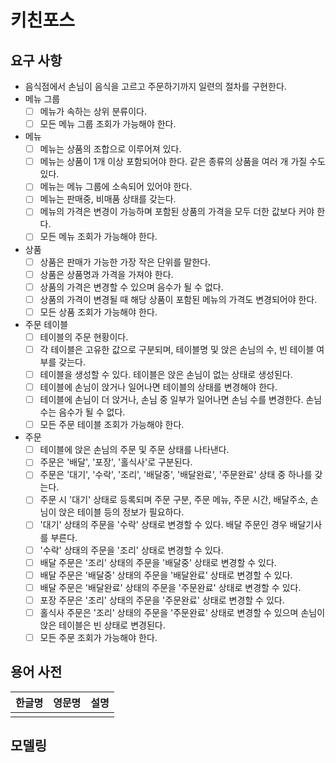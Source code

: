 # 키친포스

## 요구 사항

- 음식점에서 손님이 음식을 고르고 주문하기까지 일련의 절차를 구현한다.
- 메뉴 그룹
    - [ ] 메뉴가 속하는 상위 분류이다.
    - [ ] 모든 메뉴 그룹 조회가 가능해야 한다.
- 메뉴
    - [ ] 메뉴는 상품의 조합으로 이루어져 있다. 
    - [ ] 메뉴는 상품이 1개 이상 포함되어야 한다. 같은 종류의 상품을 여러 개 가질 수도 있다.
    - [ ] 메뉴는 메뉴 그룹에 소속되어 있어야 한다.
    - [ ] 메뉴는 판매중, 비매품 상태를 갖는다.
    - [ ] 메뉴의 가격은 변경이 가능하며 포함된 상품의 가격을 모두 더한 값보다 커야 한다.
    - [ ] 모든 메뉴 조회가 가능해야 한다.
- 상품
    - [ ] 상품은 판매가 가능한 가장 작은 단위를 말한다.
    - [ ] 상품은 상품명과 가격을 가져야 한다.
    - [ ] 상품의 가격은 변경할 수 있으며 음수가 될 수 없다.
    - [ ] 상품의 가격이 변경될 때 해당 상품이 포함된 메뉴의 가격도 변경되어야 한다.
    - [ ] 모든 상품 조회가 가능해야 한다.
- 주문 테이블
    - [ ] 테이블의 주문 현황이다.
    - [ ] 각 테이블은 고유한 값으로 구분되며, 테이블명 및 앉은 손님의 수, 빈 테이블 여부를 갖는다.
    - [ ] 테이블을 생성할 수 있다. 테이블은 앉은 손님이 없는 상태로 생성된다.
    - [ ] 테이블에 손님이 앉거나 일어나면 테이블의 상태를 변경해야 한다.
    - [ ] 테이블에 손님이 더 앉거나, 손님 중 일부가 일어나면 손님 수를 변경한다. 손님 수는 음수가 될 수 없다. 
    - [ ] 모든 주문 테이블 조회가 가능해야 한다. 
- 주문
    - [ ] 테이블에 앉은 손님의 주문 및 주문 상태를 나타낸다.
    - [ ] 주문은 '배달', '포장', '홀식사'로 구분된다.
    - [ ] 주문은 '대기', '수락', '조리', '배달중', '배달완료', '주문완료' 상태 중 하나를 갖는다.
    - [ ] 주문 시 '대기' 상태로 등록되며 주문 구분, 주문 메뉴, 주문 시간, 배달주소, 손님이 앉은 테이블 등의 정보가 필요하다.
    - [ ] '대기' 상태의 주문을 '수락' 상태로 변경할 수 있다. 배달 주문인 경우 배달기사를 부른다.
    - [ ] '수락' 상태의 주문을 '조리' 상태로 변경할 수 있다.
    - [ ] 배달 주문은 '조리' 상태의 주문을 '배달중' 상태로 변경할 수 있다.
    - [ ] 배달 주문은 '배달중' 상태의 주문을 '배달완료' 상태로 변경할 수 있다.
    - [ ] 배달 주문은 '배달완료' 상태의 주문을 '주문완료' 상태로 변경할 수 있다.
    - [ ] 포장 주문은 '조리' 상태의 주문을 '주문완료' 상태로 변경할 수 있다.
    - [ ] 홀식사 주문은 '조리' 상태의 주문을 '주문완료' 상태로 변경할 수 있으며 손님이 앉은 테이블은 빈 상태로 변경된다.
    - [ ] 모든 주문 조회가 가능해야 한다.
  
## 용어 사전

| 한글명 | 영문명 | 설명 |
| --- | --- | --- |
|  |  |  |

## 모델링
